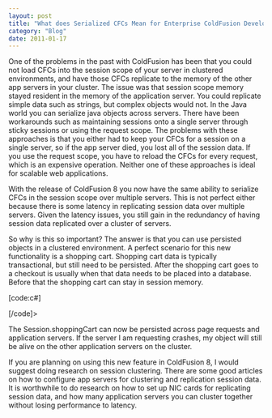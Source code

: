 ```yaml
---
layout: post
title: "What does Serialized CFCs Mean for Enterprise ColdFusion Developers"
category: "Blog"
date: 2011-01-17
---
```



One of the problems in the past with ColdFusion has been that you could not load CFCs into the session scope of your server in clustered environments, and have those CFCs replicate to the memory of the other app servers in your cluster. The issue was that session scope memory stayed resident in the memory of the application server. You could replicate simple data such as strings, but complex objects would not. In the Java world you can serialize java objects across servers. There have been workarounds such as maintaining sessions onto a single server through sticky sessions or using the request scope. The problems with these approaches is that you either had to keep your CFCs for a session on a single server, so if the app server died, you lost all of the session data. If you use the request scope, you have to reload the CFCs for every request, which is an expensive operation. Neither one of these approaches is ideal for scalable web applications.

With the release of ColdFusion 8 you now have the same ability to serialize CFCs in the session scope over multiple servers. This is not perfect either because there is some latency in replicating session data over multiple servers. Given the latency issues, you still gain in the redundancy of having session data replicated over a cluster of servers.

So why is this so important? The answer is that you can use persisted objects in a clustered environment. A perfect scenario for this new functionality is a shopping cart. Shopping cart data is typically transactional, but still need to be persisted. After the shopping cart goes to a checkout is usually when that data needs to be placed into a database. Before that the shopping cart can stay in session memory.

[code:c#]

[/code]>

The Session.shoppingCart can now be persisted across page requests and application servers. If the server I am requesting crashes, my object will still be alive on the other application servers on the cluster.

If you are planning on using this new feature in ColdFusion 8, I would suggest doing research on session clustering. There are some good articles on how to configure app servers for clustering and replication session data. It is worthwhile to do research on how to set up NIC cards for replicating session data, and how many application servers you can cluster together without losing performance to latency.